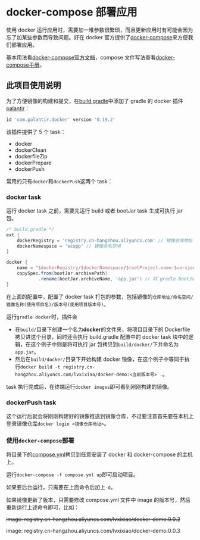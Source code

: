 # docker-compose 部署应用
使用 docker 运行应用时，需要加一堆参数很繁琐，而且更新应用时有可能会因为忘了加某些参数而导致问题。好在 docker 官方提供了[docker-compose](https://docs.docker.com/compose/overview/)来方便我们部署应用。

基本用法看[docker-compose官方文档](https://docs.docker.com/compose/overview/)，compose 文件写法查看[docker-compose手册](https://docs.docker.com/compose/compose-file/)。

## 此项目使用说明
为了方便镜像的构建和提交，在[build.gradle](build.gradle)中添加了 gradle 的 docker 插件[palantir](https://github.com/palantir/gradle-docker)：
```groovy
id 'com.palantir.docker' version '0.19.2'
```

该插件提供了 5 个 task：
- docker
- dockerClean
- dockerfileZip
- dockerPrepare
- dockerPush

常用的只有`docker`和`dockerPush`这两个 task：

### docker task
运行 docker task 之前，需要先运行 build 或者 bootJar task 生成可执行 jar 包。
```groovy
/* build.gradle */
ext {
    dockerRegistry = 'registry.cn-hangzhou.aliyuncs.com' // 镜像仓库地址
    dockerNamespace = 'ecxpp' // 镜像命名空间
}

docker {
    name = "$dockerRegistry/$dockerNamespace/$rootProject.name:$version"
    copySpec.from(bootJar.archivePath)
            .rename(bootJar.archiveName, 'app.jar') // 将`gradle bootJar`生成的可执行 jar 包拷贝到 docker 的构建目录
}
```
在上面的配置中，配置了 docker task 打包的参数，包括镜像的`仓库地址/命名空间/镜像名称(使用项目名)/版本号(使用项目版本号)`。

运行`gradle docker`时，插件会
- 在`build/`目录下创建一个名为**docker**的文件夹，将项目目录下的 Dockerfile 拷贝进这个目录，同时还会执行 build.gradle 配置中的 docker task 块中的逻辑，在这个例子中则是将可执行 jar 包拷贝到`build/docker/`下并命名为`app.jar`。
- 然后在`build/docker/`目录下开始构建 docker 镜像，在这个例子中等同于执行`docker build -t registry.cn-hangzhou.aliyuncs.com/lvxixiao/docker-demo:<当前版本号> .`。

task 执行完成后，在终端运行`docker images`即可看到刚刚构建的镜像。

### dockerPush task
这个运行后就会将刚刚构建好的镜像推送到镜像仓库，不过要注意首先要在本机上登录镜像仓库`docker login <镜像仓库地址>`。

### 使用`docker-compose`部署
将目录下的[compose.yml](compose.yml)拷贝到任意安装了 docker 和 docker-compose 的主机上。

运行`docker-compose -f compose.yml up`即可启动项目。

如果要后台运行，只需要在上面命令后加上`-d`。

如果镜像更新了版本，只需要修改 compose.yml 文件中 image 的版本号，然后重新运行上述命令即可，比如：

~~image: registry.cn-hangzhou.aliyuncs.com/lvxixiao/docker-demo:0.0.2~~

image: registry.cn-hangzhou.aliyuncs.com/lvxixiao/docker-demo:0.0.3

